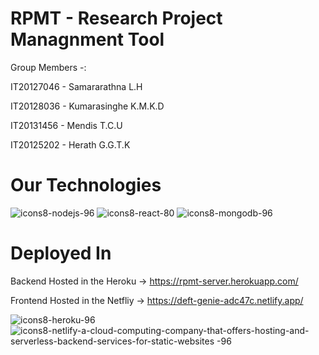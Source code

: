 # RPMT - Research Project Managnment Tool 

Group Members -:

IT20127046 - Samararathna L.H

IT20128036 - Kumarasinghe K.M.K.D

IT20131456 - Mendis T.C.U

IT20125202 - Herath G.G.T.K

# Our Technologies 

![icons8-nodejs-96](https://user-images.githubusercontent.com/88360235/172019933-57e14003-5046-4de8-a20d-f9571fd902e7.png)      ![icons8-react-80](https://user-images.githubusercontent.com/88360235/172019906-9e90b1ca-e4c1-4171-a2aa-38ecb949740e.png)     ![icons8-mongodb-96](https://user-images.githubusercontent.com/88360235/172019939-71619ffd-266a-4173-a752-f1ab8acd8155.png)

# Deployed In

Backend Hosted in the Heroku -> https://rpmt-server.herokuapp.com/

Frontend Hosted in the Netfliy -> https://deft-genie-adc47c.netlify.app/

![icons8-heroku-96](https://user-images.githubusercontent.com/88360235/172020010-8829f5e3-4d62-4772-b971-6b82ee46b1a6.png)     ![icons8-netlify-a-cloud-computing-company-that-offers-hosting-and-serverless-backend-services-for-static-websites -96](https://user-images.githubusercontent.com/88360235/172020012-794ec407-ddaa-4fe9-a51e-df67ea47e716.png)
